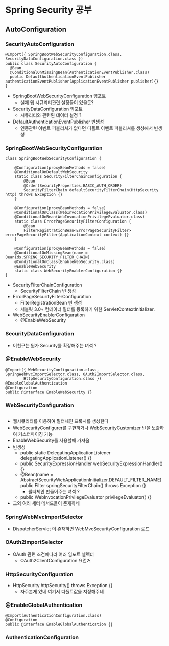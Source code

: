 # Spring Security 공부

## AutoConfiguration
### SecurityAutoConfiguration
```shell
@Import({ SpringBootWebSecurityConfiguration.class, SecurityDataConfiguration.class })
public class SecurityAutoConfiguration {
  @Bean
  @ConditionalOnMissingBean(AuthenticationEventPublisher.class)
  public DefaultAuthenticationEventPublisher authenticationEventPublisher(ApplicationEventPublisher publisher){}
}
```
- SpringBootWebSecurityConfiguration 임포트
  - 실제 웹 시큐리티관련 설정들이 있을듯?
- SecurityDataConfiguration 임포트
  - 시큐리티와 관련된 데이터 설정 ?
- DefaultAuthenticationEventPublisher 빈생성
  - 인증관련 이벤트 퍼블리셔가 없다면 디폴트 이벤트 퍼블리셔를 생성해서 빈생성

### SpringBootWebSecurityConfiguration
```shell
class SpringBootWebSecurityConfiguration {
  	
  	@Configuration(proxyBeanMethods = false)
	@ConditionalOnDefaultWebSecurity
	static class SecurityFilterChainConfiguration {
		@Bean
		@Order(SecurityProperties.BASIC_AUTH_ORDER)
		SecurityFilterChain defaultSecurityFilterChain(HttpSecurity http) throws Exception {}
	}
	
	@Configuration(proxyBeanMethods = false)
	@ConditionalOnClass(WebInvocationPrivilegeEvaluator.class)
	@ConditionalOnBean(WebInvocationPrivilegeEvaluator.class)
	static class ErrorPageSecurityFilterConfiguration {
		@Bean
		FilterRegistrationBean<ErrorPageSecurityFilter> errorPageSecurityFilter(ApplicationContext context) {}
	}
	
	@Configuration(proxyBeanMethods = false)
	@ConditionalOnMissingBean(name = BeanIds.SPRING_SECURITY_FILTER_CHAIN)
	@ConditionalOnClass(EnableWebSecurity.class)
	@EnableWebSecurity
	static class WebSecurityEnablerConfiguration {}
}
```
- SecurityFilterChainConfiguration
  - SecurityFilterChain 빈 생성
- ErrorPageSecurityFilterConfiguration
  - FilterRegistrationBean<ErrorPageSecurityFilter> 빈 생성
  - 서블릿 3.0+ 컨테이너 필터를 등록하기 위한 ServletContextInitializer.
- WebSecurityEnablerConfiguration
  - @EnableWebSecurity

### SecurityDataConfiguration
- 이친구는 뭔가 Security를 확장해주는 녀석 ?

### @EnableWebSecurity
```shell
@Import({ WebSecurityConfiguration.class, SpringWebMvcImportSelector.class, OAuth2ImportSelector.class,
		HttpSecurityConfiguration.class })
@EnableGlobalAuthentication
@Configuration
public @interface EnableWebSecurity {}
```

### WebSecurityConfiguration
```shell

```
- 웹시큐리티를 이용하여 필터체인 프록시를 생성한다
- WebSecurityConfigurer를 구현하거나 WebSecurityCustomizer 빈을 노출하여 커스터마이징 가능
- EnableWebSecurity를 사용할때 가져옴
- 빈생성
  - public static DelegatingApplicationListener delegatingApplicationListener() {}
  - public SecurityExpressionHandler<FilterInvocation> webSecurityExpressionHandler() {}
  - @Bean(name = AbstractSecurityWebApplicationInitializer.DEFAULT_FILTER_NAME) <br>
     public Filter springSecurityFilterChain() throws Exception {}
      - 필터체인 만들어주는 녀석 ?
  - public WebInvocationPrivilegeEvaluator privilegeEvaluator() {}
- 그외 여러 세터 메서드들이 존재하네

### SpringWebMvcImportSelector
- DispatcherServlet 이 존재하면 WebMvcSecurityConfiguration 로드 

### OAuth2ImportSelector
- OAuth 관련 조건에따라 여러 임포트 셀렉터
  - OAuth2ClientConfiguration 요런거

### HttpSecurityConfiguration
- HttpSecurity httpSecurity() throws Exception {}
  - 자주본게 있네 여기서 디폴트값을 지정해주네

### @EnableGlobalAuthentication
```shell
@Import(AuthenticationConfiguration.class)
@Configuration
public @interface EnableGlobalAuthentication {}
```

### AuthenticationConfiguration